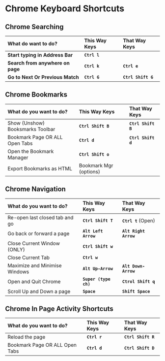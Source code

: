 
# Chrome Keyboard Shortcuts

## Chrome Searching

| What do want to do?                  | This Way Keys          | That Way Keys          |
|:------------------------------------ |:---------------------- |:---------------------- |
| **Start typing in Address Bar**      | **`Ctrl l`**           | &nbsp;                 |
| **Search from anywhere on page**     | **`Ctrl k`**           | **`Ctrl e`**           |
| **Go to Next Or Previous Match**     | **`Ctrl G`**           | **`Ctrl Shift G`**     |


## Chrome Bookmarks

| What do you want to do?              | This Way Keys          | That Way Keys          |
|:------------------------------------ |:---------------------- |:---------------------- |
| Show (Unshow) Booksmarks Toolbar     | **`Ctrl Shift B`**     | **`Ctrl Shift B`**     |
| Bookmark Page OR ALL Open Tabs       | **`Ctrl d`**           | **`Ctrl Shift d`**     |
| Open the Bookmark Manager            | **`Ctrl Shift o`**     | &nbsp;                 |
| Export Bookmarks as HTML             | Bookmark Mgr (options) | &nbsp;                 |


## Chrome Navigation

| What do you want to do?              | This Way Keys          | That Way Keys          |
|:------------------------------------ |:---------------------- |:---------------------- |
| Re-open last closed tab and go       | **`Ctrl Shift T`**     | **`Ctrl t`** (Open)    |
| Go back or forward a page            | **`Alt Left Arrow`**   | **`Alt Right Arrow`**  |
| Close Current Window (ONLY)          | **`Ctrl Shift w`**     | &nbsp;                 |
| Close Current Tab                    | **`Ctrl w`**           | &nbsp;                 |
| Maximize and Minimise Windows        | **`Alt Up-Arrow`**     | **`Alt Down-Arrow`**   |
| Open and Quit Chrome                 | **`Super (type ch)`**  | **`Ctrol Shift q`**    |
| Scroll Up and Down a page            | **`Space`**            | **`Shift Space`**      |


## Chrome In Page Activity Shortcuts

| What do you want to do?              | This Way Keys          | That Way Keys          |
|:------------------------------------ |:---------------------- |:---------------------- |
| Reload the page                      | **`Ctrl r`**           | **`Ctrl Shift R`**     |
| Bookmark Page OR ALL Open Tabs       | **`Ctrl d`**           | **`Ctrl Shift D`**     |




